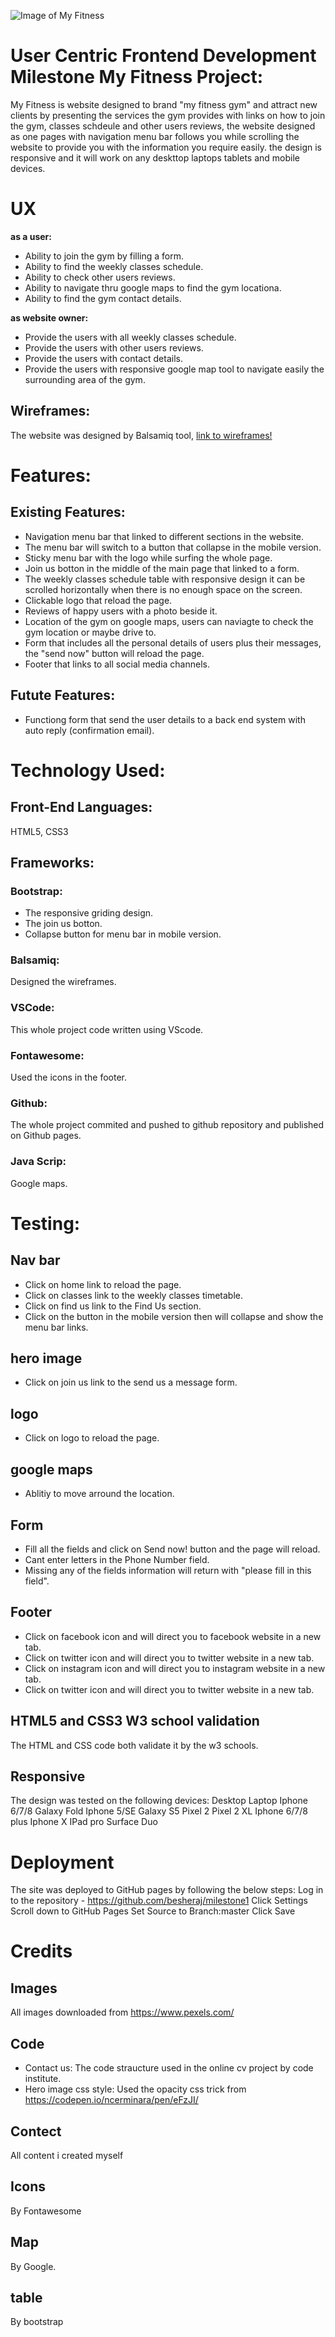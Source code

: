 



![Image of My Fitness](assets/images/myfitness-responsive.png)


# **User Centric Frontend Development Milestone My Fitness Project:**

My Fitness is website designed to brand "my fitness gym" and attract new clients by presenting the services the gym provides with links on how to join the gym, classes schdeule and other users reviews, the website designed as one pages with navigation menu bar follows you while scrolling the website to provide you with the information you require easily. 
the design is responsive and it will work on any deskttop laptops tablets and mobile devices.

# **UX** 

**as a user:**
- Ability to join the gym by filling a form.
- Ability to find the weekly classes schedule.
- Ability to check other users reviews.
- Ability to navigate thru google maps to find the gym locationa.
- Ability to find the gym contact details.

**as website owner:**
- Provide the users with all weekly classes schedule.
- Provide the users with other users reviews.
- Provide the users with contact details.
- Provide the users with responsive google map tool to navigate easily the surrounding area of the gym.

## **Wireframes**:
The website was designed by Balsamiq tool, [link to wireframes!](wireframes/wireframes.pdf)

# Features:
## Existing Features:
- Navigation menu bar that linked to different sections in the  website.
- The menu bar will switch to a button that collapse in the mobile version.
- Sticky menu bar with the logo while surfing the whole page.
- Join us botton in the middle of the main page that linked to a form.
- The weekly classes schedule table with responsive design it can be scrolled horizontally when there is no enough space on the screen.
- Clickable logo that reload the page.
- Reviews of happy users with a photo beside it.
- Location of the gym on google maps, users can naviagte to check the gym location  or maybe drive to.
- Form that includes all the personal details of users plus their messages, the "send now" button will reload the page.
- Footer that links to all social media channels.

## Futute Features:
- Functiong form that send the user details to a back end system with auto reply (confirmation email).

# Technology Used:
## Front-End Languages: 
HTML5, CSS3
## Frameworks:
### Bootstrap:
- The responsive griding design.
- The join us botton.
- Collapse button for menu bar in mobile version.
### Balsamiq:
Designed the wireframes.
### VSCode:
This whole project code written using VScode.
### Fontawesome:
Used the icons in the footer.
### Github:
The whole project commited and pushed to github repository and published on Github pages.
### Java Scrip:
Google maps.

# Testing:
 ## Nav bar 
 - Click on home link to reload the page.
 - Click on classes link to the weekly classes timetable.
 - Click on find us link to the Find Us section.
 - Click on the button in the mobile version then will collapse and show the menu bar links.
 ## hero image
 - Click on join us link to the send us a message form.
 ## logo
 - Click on logo to reload the page.
 ## google maps
 - Ablitiy to move arround the location.
 ## Form
 - Fill all the fields and click on Send now! button and the page will reload.
 - Cant enter letters in the Phone Number field. 
 - Missing any of the fields information will return with "please fill in this field".
 ## Footer
 - Click on facebook icon and will direct you to facebook website in a new tab.
 - Click on twitter icon and will direct you to twitter website in a new tab. 
 - Click on instagram icon and will direct you to instagram website in a new tab. 
 - Click on twitter icon and will direct you to twitter website in a new tab.
 ## HTML5 and CSS3 W3 school validation
 The HTML and CSS code both validate it by the w3 schools.
 ## Responsive
 The design was tested on the following devices:
 Desktop
 Laptop
 Iphone 6/7/8
 Galaxy Fold
 Iphone 5/SE
 Galaxy S5
 Pixel 2
 Pixel 2 XL
 Iphone 6/7/8 plus
 Iphone X
 IPad pro
 Surface Duo
 
 # Deployment
 The site was deployed to GitHub pages by following the below steps: 
 Log in to the repository - https://github.com/besheraj/milestone1
 Click Settings
 Scroll down to GitHub Pages
 Set Source to Branch:master
 Click Save

 # Credits
 ## Images
 All images downloaded from https://www.pexels.com/
 ## Code
 - Contact us:
 The code straucture used in the online cv project by code institute.
 - Hero image css style:
 Used the opacity css trick from https://codepen.io/ncerminara/pen/eFzJI/
 ## Contect
 All content i created myself
 ## Icons
 By Fontawesome
 ## Map
 By Google.
 ## table 
 By bootstrap 




 



